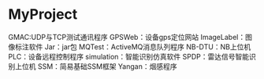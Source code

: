 # MyProject
GMAC:UDP与TCP测试通讯程序
GPSWeb：设备gps定位网站
ImageLabel：图像标注软件
Jar：jar包
MQTest：ActiveMQ消息队列程序
NB-DTU：NB上位机
PLC：设备远程控制程序
simulation：智能识别仿真软件
SPDP：雷达信号智能识别上位机
SSM：简易基础SSM框架
Yangan：烟感程序
